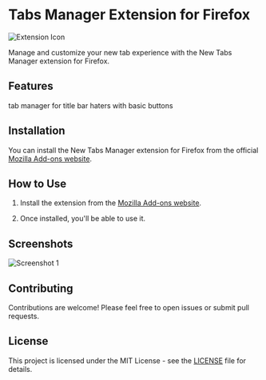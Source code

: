 # Tabs Manager Extension for Firefox

![Extension Icon](extension-icon.png)

Manage and customize your new tab experience with the New Tabs Manager extension for Firefox.

## Features
tab manager for title bar haters with basic buttons

## Installation

You can install the New Tabs Manager extension for Firefox from the official [Mozilla Add-ons website](https://addons.mozilla.org/firefox/extensions/).

## How to Use

1. Install the extension from the [Mozilla Add-ons website](https://addons.mozilla.org/firefox/extensions/).

2. Once installed, you'll be able to use it.

## Screenshots

![Screenshot 1]([screenshots/screenshot1.png](https://addons.mozilla.org/user-media/previews/thumbs/288/288029.jpg?modified=1695644815))

## Contributing

Contributions are welcome! Please feel free to open issues or submit pull requests.

## License

This project is licensed under the MIT License - see the [LICENSE](LICENSE) file for details.
